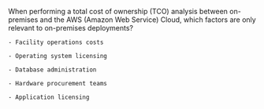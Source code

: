 When performing a total cost of ownership (TCO) analysis between on-premises and the AWS (Amazon Web Service) Cloud, which factors are only relevant to on-premises deployments?

    - Facility operations costs
    
    - Operating system licensing

    - Database administration

    - Hardware procurement teams

    - Application licensing